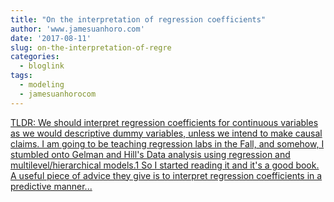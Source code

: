 ```yaml
---
title: "On the interpretation of regression coefficients"
author: 'www.jamesuanhoro.com'
date: '2017-08-11'
slug: on-the-interpretation-of-regre
categories:
  - bloglink
tags:
  - modeling
  - jamesuanhorocom
---
```


[TLDR: We should interpret regression coefficients for continuous variables as we would descriptive dummy variables, unless we intend to make causal claims. I am going to be teaching regression labs in the Fall, and somehow, I stumbled onto Gelman and Hill's Data analysis using regression and multilevel/hierarchical models.1 So I started reading it and it's a good book. A useful piece of advice they give is to interpret regression coefficients in a predictive manner...<click to read more>](https://www.jamesuanhoro.com/post/2017/08/11/on-the-interpretation-of-regression-coefficients/)

